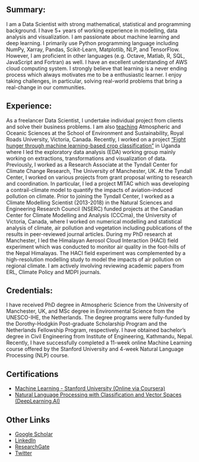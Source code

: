 ## Summary:
I am a Data Scientist with strong mathematical, statistical and programming background. I have 5+ years of working experience in modelling, data analysis and visualization. I am passionate about machine learning and deep learning. I primarily use Python programming language including NumPy, Xarray, Pandas, Scikit-Learn, Matplotlib, NLP, and TensorFlow. However, I am proficient in other languages (e.g. Octave, Matlab, R, SQL, JavaScript and Fortran) as well. I have an excellent understanding of AWS cloud computing system. I strongly believe that learning is a never ending process which always motivates me to be a enthusiastic learner. I enjoy taking challenges, in particular, solving real-world problems that bring a real-change in our communities.

## Experience:
As a freelancer Data Scientist, I undertake individual project from clients and solve their business problems. I am also [teaching](https://www.royalroads.ca/people/rudra-shrestha) Atmospheric and Oceanic Sciences at the School of Environment and Sustainability, Royal Roads University, Victoria, Canada. Recently, I worked on a project [“Fight hunger through machine learning-based crop classification”](https://www.linkedin.com/events/fight-hunger-through-machine-le6808197545211375616/) in Uganda where I led the exploratory data analysis (EDA) working group mainly working on extractions, transformations and visualization of data. Previously, I worked as a Research Associate at the Tyndall Center for Climate Change Research, The University of Manchester, UK. At the Tyndall Center, I worked on various projects from grant proposal writing to research and coordination. In particular, I led a project MITAC which was developing a contrail-climate model to quantify the impacts of aviation-induced pollution on climate. Prior to joining the Tyndall Center, I worked as a Climate Modelling Scientist (2013-2018) in the Natural Sciences and Engineering Research Council (NSERC) funded projects at the Canadian Center for Climate Modelling and Analysis (CCCma), the University of Victoria, Canada, where I worked on numerical modelling and statistical analysis of climate, air pollution and vegetation including publications of the results in peer-reviewed journal articles. During my PhD research at Manchester, I led the Himalayan Aerosol Cloud Interaction (HACI) field experiment which was conducted to monitor air quality in the foot-hills of the Nepal Himalayas. The HACI field experiment was complemented by a high-resolution modelling study to model the impacts of air pollution on regional climate. I am actively involving reviewing academic papers from ERL, Climate Policy and MDPI journals.

## Credentials:
I have received PhD degree in Atmospheric Science from the University of Manchester, UK, and MSc degree in Environmental Science from the UNESCO-IHE, the Netherlands. The degree programs were fully-funded by the Dorothy-Hodgkin Post-graduate Scholarship Program and the Netherlands Fellowship Program, respectively. I have obtained bachelor’s degree in Civil Engineering from Institute of Engineering, Kathmandu, Nepal. Recently, I have successfully completed a 11-week online Machine Learning course offered by the Stanford University and 4-week Natural Language Processing (NLP) course.

## Certifications
* [Machine Learning - Stanford University (Online via Coursera)](https://www.coursera.org/account/accomplishments/certificate/8WZT83DDJ2BK)
* [Natural Language Processing with Classification and Vector Spaces (DeepLearning.AI)](https://www.coursera.org/account/accomplishments/certificate/8QVP73BPXDBM)

## Other Links
* [Google Scholar](https://scholar.google.com/citations?user=AA0hfLQAAAAJ&hl=en)
* [LinkedIn](https://www.linkedin.com/in/rudra-shrestha-00b195bb/)
* [ResearchGate](https://www.researchgate.net/profile/Rudra-Shrestha-2)
* [Twitter](https://twitter.com/Rudra_climate)


